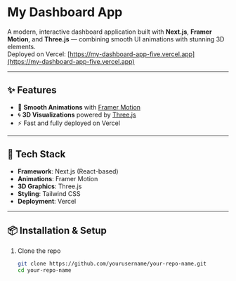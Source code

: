 # My Dashboard App

A modern, interactive dashboard application built with **Next.js**, **Framer Motion**, and **Three.js** — combining smooth UI animations with stunning 3D elements.  
Deployed on Vercel: [https://my-dashboard-app-five.vercel.app](https://my-dashboard-app-five.vercel.app)

---

## ✨ Features

- 🎨 **Smooth Animations** with [Framer Motion](https://www.framer.com/motion/)  
- 🌀 **3D Visualizations** powered by [Three.js](https://threejs.org/)    
- ⚡ Fast and fully deployed on Vercel  

---

## 🧱 Tech Stack

- **Framework**: Next.js (React-based)  
- **Animations**: Framer Motion  
- **3D Graphics**: Three.js  
- **Styling**: Tailwind CSS  
- **Deployment**: Vercel  

---

## 📦 Installation & Setup

1. Clone the repo  
   ```bash
   git clone https://github.com/yourusername/your-repo-name.git
   cd your-repo-name
